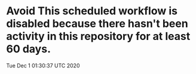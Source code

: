 # Avoid This scheduled workflow is disabled because there hasn't been activity in this repository for at least 60 days.
Tue Dec  1 01:30:37 UTC 2020
